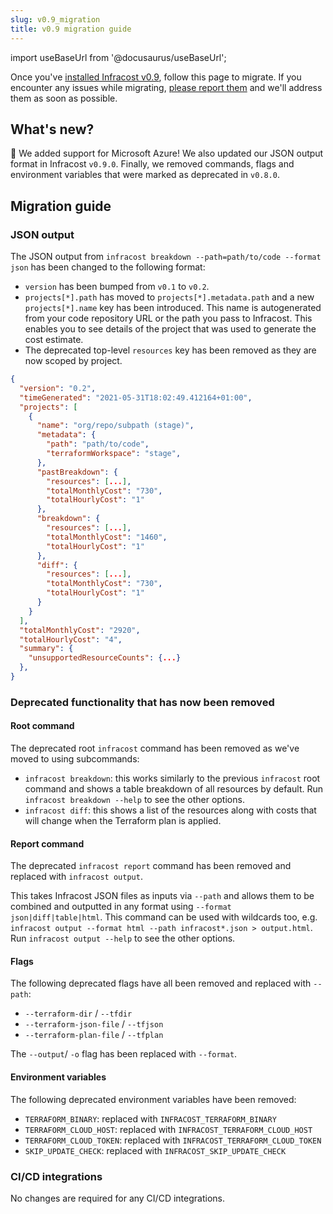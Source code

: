 ```yaml
---
slug: v0.9_migration
title: v0.9 migration guide
---
```


import useBaseUrl from '@docusaurus/useBaseUrl';

Once you've [installed Infracost v0.9](/docs/#1-install-infracost), follow this page to migrate. If you encounter any issues while migrating, [please report them](https://github.com/infracost/infracost/issues/new) and we'll address them as soon as possible.

## What's new?

🚀 We added support for Microsoft Azure! We also updated our JSON output format in Infracost `v0.9.0`. Finally, we removed commands, flags and environment variables that were marked as deprecated in `v0.8.0`.

## Migration guide

### JSON output

The JSON output from `infracost breakdown --path=path/to/code --format json` has been changed to the following format:

* `version` has been bumped from `v0.1` to `v0.2`.
* `projects[*].path` has moved to `projects[*].metadata.path` and a new `projects[*].name` key has been introduced. This name is autogenerated from your code repository URL or the path you pass to Infracost. This enables you to see details of the project that was used to generate the cost estimate.
* The deprecated top-level `resources` key has been removed as they are now scoped by project.

```json
{
  "version": "0.2",
  "timeGenerated": "2021-05-31T18:02:49.412164+01:00",
  "projects": [
    {
      "name": "org/repo/subpath (stage)",
      "metadata": {
        "path": "path/to/code",
        "terraformWorkspace": "stage",
      },
      "pastBreakdown": {
        "resources": [...],
        "totalMonthlyCost": "730",
        "totalHourlyCost": "1"
      },
      "breakdown": {
        "resources": [...],
        "totalMonthlyCost": "1460",
        "totalHourlyCost": "1"
      },
      "diff": {
        "resources": [...],
        "totalMonthlyCost": "730",
        "totalHourlyCost": "1"
      }
    }
  ],
  "totalMonthlyCost": "2920",
  "totalHourlyCost": "4",
  "summary": {
    "unsupportedResourceCounts": {...}
  },
}
```

### Deprecated functionality that has now been removed

#### Root command

The deprecated root `infracost` command has been removed as we've moved to using subcommands:
- `infracost breakdown`: this works similarly to the previous `infracost` root command and shows a table breakdown of all resources by default. Run `infracost breakdown --help` to see the other options.
- `infracost diff`: this shows a list of the resources along with costs that will change when the Terraform plan is applied.

#### Report command

The deprecated `infracost report` command has been removed and replaced with `infracost output`.

This takes Infracost JSON files as inputs via `--path` and allows them to be combined and outputted in any format using `--format json|diff|table|html`. This command can be used with wildcards too, e.g. `infracost output --format html --path infracost*.json > output.html`. Run `infracost output --help` to see the other options.

#### Flags

The following deprecated flags have all been removed and replaced with `--path`:

- `--terraform-dir` / `--tfdir`
- `--terraform-json-file` / `--tfjson`
- `--terraform-plan-file` / `--tfplan`

The `--output`/ `-o` flag has been replaced with `--format`.

#### Environment variables

The following deprecated environment variables have been removed:

- `TERRAFORM_BINARY`: replaced with `INFRACOST_TERRAFORM_BINARY`
- `TERRAFORM_CLOUD_HOST`: replaced with `INFRACOST_TERRAFORM_CLOUD_HOST`
- `TERRAFORM_CLOUD_TOKEN`: replaced with `INFRACOST_TERRAFORM_CLOUD_TOKEN`
- `SKIP_UPDATE_CHECK`: replaced with `INFRACOST_SKIP_UPDATE_CHECK`


### CI/CD integrations

No changes are required for any CI/CD integrations.
